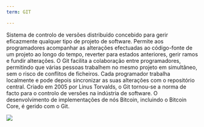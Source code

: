 ```yaml
---
term: GIT

---
```

Sistema de controlo de versões distribuído concebido para gerir eficazmente qualquer tipo de projeto de software. Permite aos programadores acompanhar as alterações efectuadas ao código-fonte de um projeto ao longo do tempo, reverter para estados anteriores, gerir ramos e fundir alterações. O Git facilita a colaboração entre programadores, permitindo que várias pessoas trabalhem no mesmo projeto em simultâneo, sem o risco de conflitos de ficheiros. Cada programador trabalha localmente e pode depois sincronizar as suas alterações com o repositório central. Criado em 2005 por Linus Torvalds, o Git tornou-se a norma de facto para o controlo de versões na indústria de software. O desenvolvimento de implementações de nós Bitcoin, incluindo o Bitcoin Core, é gerido com o Git.

![](../../dictionnaire/assets/47.webp)